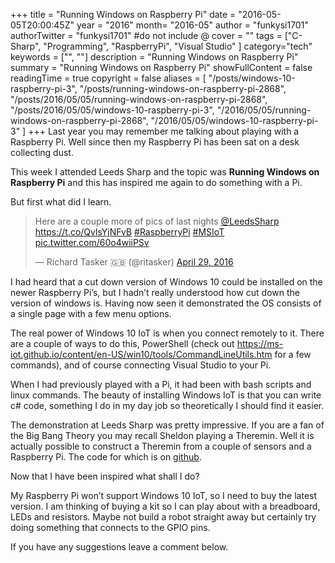 +++
title = "Running Windows on Raspberry Pi"
date = "2016-05-05T20:00:45Z"
year = "2016"
month= "2016-05"
author = "funkysi1701"
authorTwitter = "funkysi1701" #do not include @
cover = ""
tags = ["C-Sharp", "Programming", "RaspberryPi", "Visual Studio" ]
category="tech"
keywords = ["", ""]
description =  "Running Windows on Raspberry Pi"
summary = "Running Windows on Raspberry Pi"
showFullContent = false
readingTime = true
copyright = false
aliases = [
    "/posts/windows-10-raspberry-pi-3",
    "/posts/running-windows-on-raspberry-pi-2868",
    "/posts/2016/05/05/running-windows-on-raspberry-pi-2868",
    "/posts/2016/05/05/windows-10-raspberry-pi-3",
    "/2016/05/05/running-windows-on-raspberry-pi-2868",
    "/2016/05/05/windows-10-raspberry-pi-3"
]
+++
Last year you may remember me talking about playing with a Raspberry Pi. Well since then my Raspberry Pi has been sat on a desk collecting dust.

This week I attended Leeds Sharp and the topic was **Running Windows on Raspberry Pi** and this has inspired me again to do something with a Pi.

But first what did I learn.

<blockquote class="twitter-tweet"><p lang="en" dir="ltr">Here are a couple more of pics of last nights <a href="https://twitter.com/LeedsSharp?ref_src=twsrc%5Etfw">@LeedsSharp</a> <a href="https://t.co/QvlsYjNFvB">https://t.co/QvlsYjNFvB</a> <a href="https://twitter.com/hashtag/RaspberryPi?src=hash&amp;ref_src=twsrc%5Etfw">#RaspberryPi</a> <a href="https://twitter.com/hashtag/MSIoT?src=hash&amp;ref_src=twsrc%5Etfw">#MSIoT</a> <a href="https://t.co/60o4wiiPSv">pic.twitter.com/60o4wiiPSv</a></p>&mdash; Richard Tasker 🇬🇧 (@ritasker) <a href="https://twitter.com/ritasker/status/725970415189909504?ref_src=twsrc%5Etfw">April 29, 2016</a></blockquote> <script async src="https://platform.twitter.com/widgets.js" charset="utf-8"></script>

I had heard that a cut down version of Windows 10 could be installed on the newer Raspberry Pi’s, but I hadn’t really understood how cut down the version of windows is. Having now seen it demonstrated the OS consists of a single page with a few menu options.

The real power of Windows 10 IoT is when you connect remotely to it. There are a couple of ways to do this, PowerShell (check out https://ms-iot.github.io/content/en-US/win10/tools/CommandLineUtils.htm for a few commands), and of course connecting Visual Studio to your Pi.

When I had previously played with a Pi, it had been with bash scripts and linux commands. The beauty of installing Windows IoT is that you can write c# code, something I do in my day job so theoretically I should find it easier.

The demonstration at Leeds Sharp was pretty impressive. If you are a fan of the Big Bang Theory you may recall Sheldon playing a Theremin. Well it is actually possible to construct a Theremin from a couple of sensors and a Raspberry Pi. The code for which is on [github](https://github.com/ritasker/IoTDemos).

Now that I have been inspired what shall I do?

My Raspberry Pi won’t support Windows 10 IoT, so I need to buy the latest version. I am thinking of buying a kit so I can play about with a breadboard, LEDs and resistors. Maybe not build a robot straight away but certainly try doing something that connects to the GPIO pins.

If you have any suggestions leave a comment below.